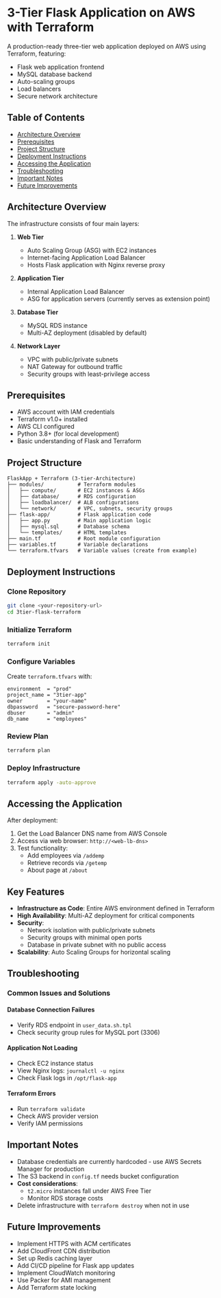 # 3-Tier Flask Application on AWS with Terraform

A production-ready three-tier web application deployed on AWS using Terraform, featuring:
- Flask web application frontend
- MySQL database backend
- Auto-scaling groups
- Load balancers
- Secure network architecture

## Table of Contents
- [Architecture Overview](#architecture-overview)
- [Prerequisites](#prerequisites)
- [Project Structure](#project-structure)
- [Deployment Instructions](#deployment-instructions)
- [Accessing the Application](#accessing-the-application)
- [Troubleshooting](#troubleshooting)
- [Important Notes](#important-notes)
- [Future Improvements](#future-improvements)

## Architecture Overview
The infrastructure consists of four main layers:

1. **Web Tier**
   - Auto Scaling Group (ASG) with EC2 instances
   - Internet-facing Application Load Balancer
   - Hosts Flask application with Nginx reverse proxy

2. **Application Tier**
   - Internal Application Load Balancer
   - ASG for application servers (currently serves as extension point)

3. **Database Tier**
   - MySQL RDS instance
   - Multi-AZ deployment (disabled by default)

4. **Network Layer**
   - VPC with public/private subnets
   - NAT Gateway for outbound traffic
   - Security groups with least-privilege access

## Prerequisites
- AWS account with IAM credentials
- Terraform v1.0+ installed
- AWS CLI configured
- Python 3.8+ (for local development)
- Basic understanding of Flask and Terraform

## Project Structure
```text
FlaskApp + Terraform (3-tier-Architecture)
├── modules/           # Terraform modules
│   ├── compute/       # EC2 instances & ASGs
│   ├── database/      # RDS configuration
│   ├── loadbalancer/  # ALB configurations
│   └── network/       # VPC, subnets, security groups
├── flask-app/         # Flask application code
│   ├── app.py         # Main application logic
│   ├── mysql.sql      # Database schema
│   └── templates/     # HTML templates
├── main.tf            # Root module configuration
├── variables.tf       # Variable declarations
└── terraform.tfvars   # Variable values (create from example)
```

## Deployment Instructions
### Clone Repository
```bash
git clone <your-repository-url>
cd 3tier-flask-terraform
```

### Initialize Terraform
```bash
terraform init
```

### Configure Variables
Create `terraform.tfvars` with:
```hcl
environment  = "prod"
project_name = "3tier-app"
owner        = "your-name"
dbpassword   = "secure-password-here"
dbuser       = "admin"
db_name      = "employees"
```

### Review Plan
```bash
terraform plan
```

### Deploy Infrastructure
```bash
terraform apply -auto-approve
```

## Accessing the Application
After deployment:

1. Get the Load Balancer DNS name from AWS Console
2. Access via web browser: `http://<web-lb-dns>`
3. Test functionality:
   - Add employees via `/addemp`
   - Retrieve records via `/getemp`
   - About page at `/about`

## Key Features
- **Infrastructure as Code**: Entire AWS environment defined in Terraform
- **High Availability**: Multi-AZ deployment for critical components
- **Security**:
  - Network isolation with public/private subnets
  - Security groups with minimal open ports
  - Database in private subnet with no public access
- **Scalability**: Auto Scaling Groups for horizontal scaling

## Troubleshooting
### Common Issues and Solutions
#### Database Connection Failures
- Verify RDS endpoint in `user_data.sh.tpl`
- Check security group rules for MySQL port (3306)

#### Application Not Loading
- Check EC2 instance status
- View Nginx logs: `journalctl -u nginx`
- Check Flask logs in `/opt/flask-app`

#### Terraform Errors
- Run `terraform validate`
- Check AWS provider version
- Verify IAM permissions

## Important Notes
- Database credentials are currently hardcoded - use AWS Secrets Manager for production
- The S3 backend in `config.tf` needs bucket configuration
- **Cost considerations**:
  - `t2.micro` instances fall under AWS Free Tier
  - Monitor RDS storage costs
- Delete infrastructure with `terraform destroy` when not in use

## Future Improvements
- Implement HTTPS with ACM certificates
- Add CloudFront CDN distribution
- Set up Redis caching layer
- Add CI/CD pipeline for Flask app updates
- Implement CloudWatch monitoring
- Use Packer for AMI management
- Add Terraform state locking

